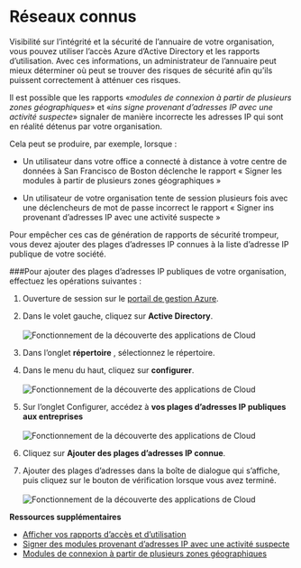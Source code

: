 <properties 
    pageTitle="Connue des réseaux | Microsoft Azure" 
    description="En configurant des réseaux connus, vous évitez les adresses IP appartenant à votre organisation incluse dans les modules d’authentification de plusieurs régions et ins signe provenant d’adresses IP avec des rapports d’activité suspecte." 
    services="active-directory" 
    documentationCenter="" 
    authors="markusvi" 
    manager="femila"  
    editor=""/>

<tags 
    ms.service="active-directory" 
    ms.workload="identity" 
    ms.tgt_pltfrm="na" 
    ms.devlang="na" 
    ms.topic="article" 
    ms.date="10/10/2016" 
    ms.author="markvi"/>

# <a name="known-networks"></a>Réseaux connus


Visibilité sur l’intégrité et la sécurité de l’annuaire de votre organisation, vous pouvez utiliser l’accès Azure d’Active Directory et les rapports d’utilisation. Avec ces informations, un administrateur de l’annuaire peut mieux déterminer où peut se trouver des risques de sécurité afin qu’ils puissent correctement à atténuer ces risques.

Il est possible que les rapports «*modules de connexion à partir de plusieurs zones géographiques*» et «*ins signe provenant d’adresses IP avec une activité suspecte*» signaler de manière incorrecte les adresses IP qui sont en réalité détenus par votre organisation. 

Cela peut se produire, par exemple, lorsque : 

- Un utilisateur dans votre office a connecté à distance à votre centre de données à San Francisco de Boston déclenche le rapport « Signer les modules à partir de plusieurs zones géographiques » 

- Un utilisateur de votre organisation tente de session plusieurs fois avec une déclencheurs de mot de passe incorrect le rapport « Signer ins provenant d’adresses IP avec une activité suspecte » 

Pour empêcher ces cas de génération de rapports de sécurité trompeur, vous devez ajouter des plages d’adresses IP connues à la liste d’adresse IP publique de votre société.    


###<a name="to-add-your-organizations-public-ip-address-ranges-perform-the-following-steps"></a>Pour ajouter des plages d’adresses IP publiques de votre organisation, effectuez les opérations suivantes : 

1.  Ouverture de session sur le [portail de gestion Azure](https://manage.windowsazure.com).

2.  Dans le volet gauche, cliquez sur **Active Directory**. <br><br>![Fonctionnement de la découverte des applications de Cloud](./media/active-directory-known-networks/known-netwoks-01.png)

3.  Dans l’onglet **répertoire** , sélectionnez le répertoire.

4.  Dans le menu du haut, cliquez sur **configurer**. <br><br>![Fonctionnement de la découverte des applications de Cloud](./media/active-directory-known-networks/known-netwoks-02.png)

5.  Sur l’onglet Configurer, accédez à **vos plages d’adresses IP publiques aux entreprises** <br><br>![Fonctionnement de la découverte des applications de Cloud](./media/active-directory-known-networks/known-netwoks-03.png)

6.  Cliquez sur **Ajouter des plages d’adresses IP connue**.

7.  Ajouter des plages d’adresses dans la boîte de dialogue qui s’affiche, puis cliquez sur le bouton de vérification lorsque vous avez terminé. <br><br>![Fonctionnement de la découverte des applications de Cloud](./media/active-directory-known-networks/known-netwoks-04.png)


**Ressources supplémentaires**


* [Afficher vos rapports d’accès et d’utilisation](active-directory-view-access-usage-reports.md)
* [Signer des modules provenant d’adresses IP avec une activité suspecte](active-directory-reporting-sign-ins-from-ip-addresses-with-suspicious-activity.md)
* [Modules de connexion à partir de plusieurs zones géographiques](active-directory-reporting-sign-ins-from-multiple-geographies.md)


